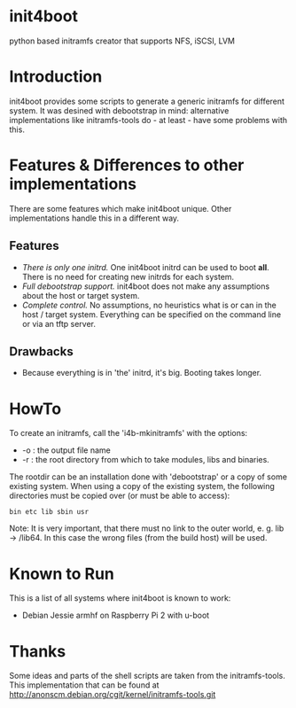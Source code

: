 # init4boot
python based initramfs creator that supports NFS, iSCSI, LVM

# Introduction
init4boot provides some scripts to generate a generic initramfs for
different system.  It was desined with debootstrap in mind:
alternative implementations like initramfs-tools do - at least - have
some problems with this.

# Features & Differences to other implementations
There are some features which make init4boot unique.  Other
implementations handle this in a different way.

## Features
* *There is only one initrd.*  One init4boot initrd can be used to boot
  **all**.  There is no need for creating new initrds for each system.
* *Full debootstrap support.*  init4boot does not make any assumptions
  about the host or target system.
* *Complete control.*  No assumptions, no heuristics what is or can in
  the host / target system.  Everything can be specified on the
  command line or via an tftp server.

## Drawbacks
* Because everything is in 'the' initrd, it's big.  Booting takes
  longer. 

# HowTo
To create an initramfs, call the 'i4b-mkinitramfs' with the options:

* -o <initramfs>: the output file name
* -r <rootdir>: the root directory from which to take modules, libs and
  binaries.

The rootdir can be an installation done with 'debootstrap' or a copy
of some existing system.  When using a copy of the existing system, the
following directories must be copied over (or must be able to access):

    bin etc lib sbin usr

Note: It is very important, that there must no link to the outer
world, e. g. lib -> /lib64.  In this case the wrong files (from the
build host) will be used.

# Known to Run
This is a list of all systems where init4boot is known to work:
* Debian Jessie armhf on Raspberry Pi 2 with u-boot

# Thanks
Some ideas and parts of the shell scripts are taken from the
initramfs-tools.  This implementation that can be found at
http://anonscm.debian.org/cgit/kernel/initramfs-tools.git

